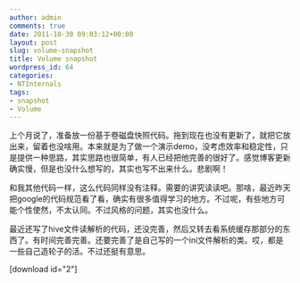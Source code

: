 ```yaml
---
author: admin
comments: true
date: 2011-10-30 09:03:12+00:00
layout: post
slug: volume-snapshot
title: Volume snapshot
wordpress_id: 64
categories:
- NTInternals
tags:
- snapshot
- Volume
---
```


上个月说了，准备放一份基于卷磁盘快照代码。拖到现在也没有更新了，就把它放出来，留着也没啥用。本来就是为了做一个演示demo，没考虑效率和稳定性，只是提供一种思路，其实思路也很简单，有人已经把他完善的很好了。感觉博客更新确实慢，但是也没什么想写的，其实也写不出来什么。悲剧啊！

和我其他代码一样，这么代码同样没有注释。需要的讲究读读吧。那啥，最近昨天把google的代码规范看了看，确实有很多值得学习的地方。不过呢，有些地方可能个性使然，不太认同。不过风格的问题，其实也没什么。

最近还写了hive文件读解析的代码，还没完善，然后又转去看系统缓存那部分的东西了。有时间完善完善。还要完善了是自己写的一个ini文件解析的类。哎，都是一些自己造轮子的活。不过还挺有意思。



[download id="2"]
